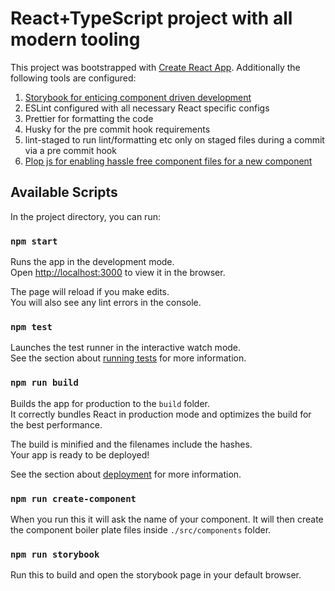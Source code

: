 # React+TypeScript project with all modern tooling

This project was bootstrapped with [Create React App](https://github.com/facebook/create-react-app). Additionally the following tools are configured:

<ol>
    <li><a href="https://storybook.js.org/" >Storybook for enticing component driven development</a></li>
    <li>ESLint configured with all necessary React specific configs</li>
    <li>Prettier for formatting the code</li>
    <li>Husky for the pre commit hook requirements</li>
    <li>lint-staged to run lint/formatting etc only on staged files during a commit via a pre commit hook</li>
    <li><a href="https://github.com/plopjs/plop">Plop js for enabling hassle free component files for a new component</a></li>
</ol>

## Available Scripts

In the project directory, you can run:

### `npm start`

Runs the app in the development mode.\
Open [http://localhost:3000](http://localhost:3000) to view it in the browser.

The page will reload if you make edits.\
You will also see any lint errors in the console.

### `npm test`

Launches the test runner in the interactive watch mode.\
See the section about [running tests](https://facebook.github.io/create-react-app/docs/running-tests) for more information.

### `npm run build`

Builds the app for production to the `build` folder.\
It correctly bundles React in production mode and optimizes the build for the best performance.

The build is minified and the filenames include the hashes.\
Your app is ready to be deployed!

See the section about [deployment](https://facebook.github.io/create-react-app/docs/deployment) for more information.

### `npm run create-component`

When you run this it will ask the name of your component. It will then create the component boiler plate files inside `./src/components` folder.

### `npm run storybook`

Run this to build and open the storybook page in your default browser.
